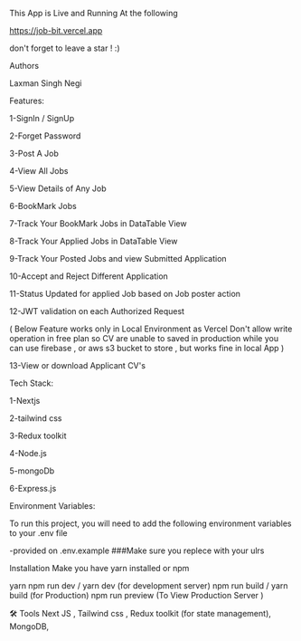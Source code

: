 This App is Live and Running At the following

https://job-bit.vercel.app

don't forget to leave a star ! :)

Authors

Laxman Singh Negi

Features:

1-SignIn / SignUp

2-Forget Password

3-Post A Job

4-View All Jobs

5-View Details of Any Job

6-BookMark Jobs

7-Track Your BookMark Jobs in DataTable View

8-Track Your Applied Jobs in DataTable View

9-Track Your Posted Jobs and view Submitted Application

10-Accept and Reject Different Application

11-Status Updated for applied Job based on Job poster action

12-JWT validation on each Authorized Request

( Below Feature works only in Local Environment as Vercel Don't allow write operation in free plan so CV are unable to saved in production while you can use firebase , or aws s3 bucket to store , but works fine 
in local App )

13-View or download Applicant CV's

Tech Stack:

1-Nextjs

2-tailwind css

3-Redux toolkit

4-Node.js

5-mongoDb

6-Express.js

Environment Variables:

To run this project, you will need to add the following environment variables to your .env file

-provided on .env.example ###Make sure you replece with your ulrs

Installation
Make you have yarn installed or npm

  yarn
  npm run dev / yarn dev (for development server) 
  npm run build / yarn build (for Production)
  npm run preview (To View Production Server )
  
🛠 Tools
Next JS , Tailwind css , Redux toolkit (for state management), MongoDB,
